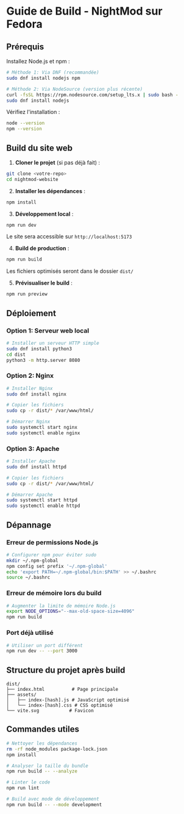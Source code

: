# Guide de Build - NightMod sur Fedora

## Prérequis

Installez Node.js et npm :
```bash
# Méthode 1: Via DNF (recommandée)
sudo dnf install nodejs npm

# Méthode 2: Via NodeSource (version plus récente)
curl -fsSL https://rpm.nodesource.com/setup_lts.x | sudo bash -
sudo dnf install nodejs
```

Vérifiez l'installation :
```bash
node --version
npm --version
```

## Build du site web

1. **Cloner le projet** (si pas déjà fait) :
```bash
git clone <votre-repo>
cd nightmod-website
```

2. **Installer les dépendances** :
```bash
npm install
```

3. **Développement local** :
```bash
npm run dev
```
Le site sera accessible sur `http://localhost:5173`

4. **Build de production** :
```bash
npm run build
```
Les fichiers optimisés seront dans le dossier `dist/`

5. **Prévisualiser le build** :
```bash
npm run preview
```

## Déploiement

### Option 1: Serveur web local
```bash
# Installer un serveur HTTP simple
sudo dnf install python3
cd dist
python3 -m http.server 8080
```

### Option 2: Nginx
```bash
# Installer Nginx
sudo dnf install nginx

# Copier les fichiers
sudo cp -r dist/* /var/www/html/

# Démarrer Nginx
sudo systemctl start nginx
sudo systemctl enable nginx
```

### Option 3: Apache
```bash
# Installer Apache
sudo dnf install httpd

# Copier les fichiers
sudo cp -r dist/* /var/www/html/

# Démarrer Apache
sudo systemctl start httpd
sudo systemctl enable httpd
```

## Dépannage

### Erreur de permissions Node.js
```bash
# Configurer npm pour éviter sudo
mkdir ~/.npm-global
npm config set prefix '~/.npm-global'
echo 'export PATH=~/.npm-global/bin:$PATH' >> ~/.bashrc
source ~/.bashrc
```

### Erreur de mémoire lors du build
```bash
# Augmenter la limite de mémoire Node.js
export NODE_OPTIONS="--max-old-space-size=4096"
npm run build
```

### Port déjà utilisé
```bash
# Utiliser un port différent
npm run dev -- --port 3000
```

## Structure du projet après build

```
dist/
├── index.html          # Page principale
├── assets/
│   ├── index-[hash].js # JavaScript optimisé
│   └── index-[hash].css # CSS optimisé
└── vite.svg           # Favicon
```

## Commandes utiles

```bash
# Nettoyer les dépendances
rm -rf node_modules package-lock.json
npm install

# Analyser la taille du bundle
npm run build -- --analyze

# Linter le code
npm run lint

# Build avec mode de développement
npm run build -- --mode development
```
